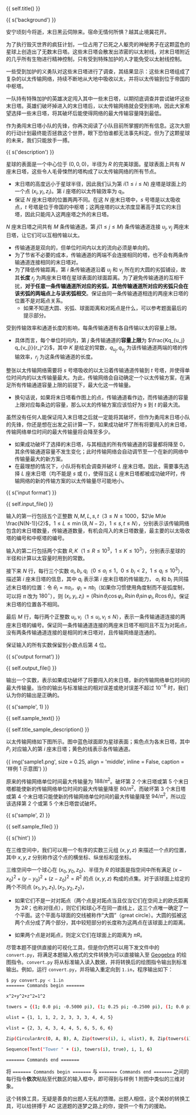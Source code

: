 {{ self.title() }}

{{ s('background') }}

安宁顷刻今将逝，末日黑云伺隙来。宿命无情何所惧？越其止境冀花开。

为了执行毁灭世界的疯狂计划，一位占用了已死之人躯壳的神秘男子在这颗蓝色的星球上创造出了无数末日塔。这些末日塔会散发出浓密的以太射线，对末日塔附近的几乎所有生物进行精神控制，只有受到特殊加护的人才能免受以太射线控制。

一些受到加护的义勇队对这些末日塔进行了调查，其结果显示：这些末日塔组成了复杂的以太传输网络，持续不断地从大地中吸收以太，并将以太传输到位于帝国的中枢塔。

一队持有特殊加护的英雄决定闯入其中一些末日塔，以期彻底调查并尝试破坏这些末日塔。英雄们破坏掉进入的末日塔后，以太传输网络就会受到影响，因此大家希望选择一些末日塔，将其破坏后能使得网络的最大传输容量降到最低。

作为勇闯末日塔小队的先锋，你再次阅读了小队目前所掌握的所有信息。这次大胆的行动计划最终能否拯救这个世界，眼下恐怕谁都无法事先料定。但为了这颗星球的未来，我们只能放手一搏。

{{ s('description') }}

星球的表面是一个中心位于 $(0, 0, 0)$，半径为 $R$ 的完美球面。星球表面上共有 $N$ 座末日塔，这些令人毛骨悚然的塔构成了以太传输网络的所有节点。

- 末日塔的高度远小于星球半径，因此我们认为第 $i (1 \le i \le N)$ 座塔是球面上的一个点 $\left(x_i, y_i, z_i\right)$。第 $i$ 座塔的以太传输效率为 $q_i$。
- 保证 $N$ 座末日塔的位置两两不同。在这 $N$ 座末日塔中，$s$ 号塔是以太吸收点，$t$ 号塔是位于帝国的中枢塔；这两座塔的以太浓度显著高于其它的末日塔，因此只能闯入这两座塔之外的末日塔。

$N$ 座末日塔之间共有 $M$ 条传输通道。第 $j (1 \le j \le M)$ 条传输通道连接 $u_j, v_j$ 两座末日塔，让它们可以互相传输以太。

- 传输通道是双向的，但单位时间内以太的流向必须是单向的。
- 为了节省不必要的成本，传输通道的两端不会连接相同的塔，也不会有两条传输通道连接相同的末日塔对。
- 为了降低传输距离，第 $i$ 条传输通道沿着 $u_j$ 和 $v_j$ 所在的大圆的劣弧铺设，故其**长度** $r_j$ 为两座末日塔在星球表面的球面距离。为了避免传输通道的互相干扰，**对于任意一条传输通道所对应的劣弧，其他传输通道所对应的劣弧只会在该劣弧的两端点上与该劣弧相交**。保证由同一条传输通道相连的两座末日塔的位置不是对跖点关系。
  - 如果不知道大圆、劣弧、球面距离和对跖点是什么，可以参考题面最后的提示部分。

受到传输效率和通道长度的影响，每条传输通道有各自传输以太的容量上限。

- 具体而言，每个单位时间内，第 $j$ 条传输通道的**容量上限**为 $\frac{Kq_{u_j} q_{v_j}}{r_j^2}$，其中 $K$ 是给定的常数，$q_{u_j}, q_{v_j}$ 为该传输通道两端的塔的传输效率，$r_j$ 为这条传输通道的长度。

整张以太传输网络需要将 $s$ 号塔吸收的以太沿着传输通道传输到 $t$ 号塔，并使得单位时间内的以太传输量最大。为此，传输网络会自动确定一个以太传输方案，在满足所有传输通道容量上限的前提下，最大化这一传输量。

- 换句话说，如果将末日塔看作图上的点，传输通道看作边，而传输通道的容量上限对应每条边的容量，那么以太的传输方案应该恰好为 $s$ 到 $t$ 的最大流。

虽然没有任何人能保证闯入末日塔之后就一定能将其破坏，但作为勇闯末日塔小队的先锋，你还是想在出发之前计算一下，如果成功破坏了所有将要闯入的末日塔，传输网络单位时间的最大传输量将会降至多少。

- 如果成功破坏了选择的末日塔，与其相连的所有传输通道的容量都将降至 $0$，其余传输通道容量不发生变化；此时传输网络会自动调节至一个在新的网络中传输量最大的新方案。
- 在最理想的情况下，小队将有机会调查并破坏 $L$ 座末日塔。因此，需要事先选择 $L$ 座末日塔（均不能是 $s$ 或 $t$），使得当这 $L$ 座末日塔都被成功破坏时，传输网络的新的传输方案的以太传输量尽可能地小。

{{ s('input format') }}

{{ self.input_file() }}

输入的第一行包括五个正整数 $N, M, L, s, t$（$3\le N\le 1000$，$2\le M\le \frac{N(N-1)}{2}$，$1\le L\le \min\{8,N-2\}$，$1\le s, t\le N$），分别表示该传输网络包含的末日塔数量，传输通道数量，有机会闯入的末日塔数量，最主要的以太吸收塔的编号和中枢塔的编号。

输入的第二行包括两个实数 $R, K$（$1\le R\le 10^3$，$1\le K\le 10^3$），分别表示星球的半径和计算以太容量时用到的常数。

接下来 $N$ 行，每行三个实数 $a_i, b_i, q_i$（$0\le a_i\le 1$，$0\le b_i< 2$，$1\le q_i \le 10^3$），描述第 $i$ 座末日塔的信息，其中 $q_i$ 表示第 $i$ 座末日塔的传输能力， $a_i$ 和 $b_i$ 共同描述末日塔的位置：令 $\theta_i = \pi a_i$，$\varphi_i = \pi b_i$（如果你习惯使用角度制而不是弧度制，可以将 $\pi$ 改为 $180^\circ$），则 $\left(x_i, y_i, z_i\right) = \left(R \sin\theta_i \cos\varphi_i, R\sin\theta_i \sin\varphi_i, R\cos\theta_i\right)$。保证末日塔的位置各不相同。

最后 $M$ 行，每行两个正整数 $u_i, v_i$（$1\le u_i, v_i\le N$），表示一条传输通道连接的两座末日塔的编号。保证同一条传输通道连接的两座末日塔不相同且不互为对跖点，没有两条传输通道连接的是相同的末日塔对，且传输网络是连通的。

保证输入的所有实数保留到小数点后第 $4$ 位。

{{ s('output format') }}

{{ self.output_file() }}

输出一个实数，表示如果成功破坏了将要闯入的末日塔，新的传输网络单位时间的最大传输量。当你的输出与标准输出的相对误差或绝对误差不超过 $10^{-6}$ 时，我们认为你的输出是正确的。

{{ s('sample', 1) }}

{{ self.sample_text() }}

{{ self.title_sample_description() }}

以太传输网络如下图所示。图中蓝色球面即为星球表面；紫色点为各末日塔，其中 $P_i$ 对应输入的第 $i$ 座末日塔；黄色的线表示各传输通道。

{{ img('sample1.png', size = 0.25, align = 'middle', inline = False, caption = '样例 1 示意图') }}

原来的传输网络单位时间最大传输量为 $188/\pi^2$。破坏第 $2$ 个末日塔或第 $5$ 个末日塔都能使新的传输网络单位时间的最大传输量降至 $80/\pi^2$，而破坏第 $3$ 个末日塔或第 $4$ 个末日塔只能使新的传输网络单位时间的最大传输量降至 $94/\pi^2$，所以应该选择第 $2$ 个或第 $5$ 个末日塔尝试破坏。

{{ s('sample', 2) }}

{{ self.sample_file() }}

{{ s('hint') }}

在三维空间中，我们可以用一个有序的实数三元组 $(x, y, z)$ 来描述一个点的位置，其中 $x, y, z$ 分别称作这个点的横坐标、纵坐标和竖坐标。

三维空间中一个球心在 $\left(x_0, y_0, z_0\right)$、半径为 $R$ 的球面是指空间中所有满足 $\left(x-x_0\right)^2 + \left(y-y_0\right)^2+\left(z-z_0\right)^2=R^2$ 的点 $(x,y,z)$ 构成的点集。对于该球面上给定的两个不同点 $\left(x_1, y_1, z_1\right), \left(x_2, y_2, z_2\right)$，

- 如果它们不是一对对跖点（两个点是对跖点当且仅当它们在空间上的欧氏距离为 $2R$；也称对径点），则它们和球心不在同一直线上，这三个点唯一确定了一个平面。这个平面与球面的交线被称作“大圆”（great circle）。大圆的弧被这两个点分成了两个部分，其中较短部分的长度称为这两点在该球面上的距离。

- 如果两个点是对跖点，则定义它们在球面上的距离为 $\pi R$。

尽管本题不提供直接的可视化工具，但是你仍然可以用下发文件中的 `convert.py`，将满足本题输入格式的文件转换为可以直接输入至 [Geogebra](https://www.geogebra.org/3d) 的绘图指令。`convert.py` 将从标准输入读入数据，并将转换后的绘图指令输出到标准输出。例如，运行 `convert.py`，并将输入重定向到 `1.in`，程序输出如下：

```bash
$ py convert.py < 1.in
======= Commands begin =======

x^2+y^2+z^2=1^2

towers = {(1; 0.0 pi; -0.5000 pi), (1; 0.25 pi; -0.2500 pi), (1; 0.0 pi; 0.0000 pi), (1; 0.5 pi; 0.0000 pi), (1; 0.25 pi; 0.2500 pi), (1; 0.0 pi; 0.5000 pi)}

ulist = {1, 1, 1, 2, 2, 3, 3, 3, 4, 4, 5}

vlist = {2, 3, 4, 3, 4, 4, 5, 6, 5, 6, 6}

Zip(CircularArc(O, A, B), A, Zip(towers(i), i, ulist), B, Zip(towers(i), i, vlist))

Sequence(Text("Tower " + (i), towers(i), true), i, 1, 6)

======= Commands end =======
```

将 `======= Commands begin =======` 与 `======= Commands end =======` 之间的每行指令**依次**粘贴至代数区的输入框中，即可得到与样例 1 附图中类似的三维对象。

这个转换工具，无疑是善良的出题人无私的馈赠。出题人相信，这个美妙的转换工具，可以给拼搏于 AC 这道题的逐梦之路上的你，提供一个有力的援助。